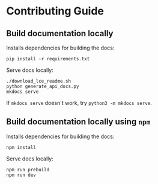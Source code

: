# Contributing Guide

## Build documentation locally

Installs dependencies for building the docs:

```shell
pip install -r requirements.txt
```

Serve docs locally:

```shell
./download_lce_readme.sh
python generate_api_docs.py
mkdocs serve
```

If `mkdocs serve` doesn't work, try `python3 -m mkdocs serve`.

## Build documentation locally using `npm`

Installs dependencies for building the docs:

```shell
npm install
```

Serve docs locally:

```shell
npm run prebuild
npm run dev
```
